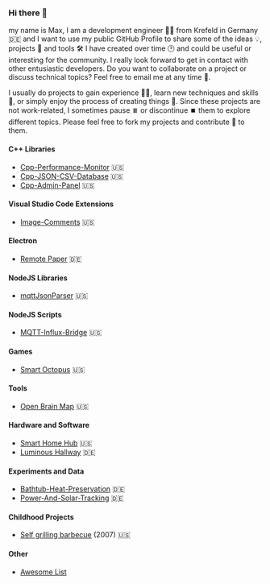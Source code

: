 ### Hi there 👋

my name is Max, I am a development engineer 👨‍🔬 from Krefeld in Germany 🇩🇪 and I want to use my public GitHub Profile to share some of the ideas 💡, projects 🔬 and tools 🛠️ I have created over time 🕑 and could be useful or interesting for the community. I really look forward to get in contact with other entusiastic developers. Do you want to collaborate on a project or discuss technical topics? Feel free to email me at any time 📧.

I usually do projects to gain experience 👨‍🎓, learn new techniques and skills 🌱, or simply enjoy the process of creating things 🤩. Since these projects are not work-related, I sometimes pause ⏸️ or discontinue ⏹️ them to explore different topics. Please feel free to fork my projects and contribute 🤝 to them.

#### C++ Libraries

- [Cpp-Performance-Monitor](https://github.com/mgiesen/Cpp-Performance-Monitor) 🇺🇸
- [Cpp-JSON-CSV-Database](https://github.com/mgiesen/Cpp-JSON-CSV-Database) 🇺🇸
- [Cpp-Admin-Panel](https://github.com/mgiesen/Cpp-Admin-Panel) 🇺🇸

#### Visual Studio Code Extensions

- [Image-Comments](https://github.com/mgiesen/Image-Comments) 🇺🇸

#### Electron

- [Remote Paper](https://github.com/mgiesen/Remote-Paper) 🇩🇪

#### NodeJS Libraries

- [mqttJsonParser](https://github.com/mgiesen/mqttJsonParser) 🇺🇸

#### NodeJS Scripts

- [MQTT-Influx-Bridge](https://github.com/mgiesen/MQTT-Influx-Bridge) 🇺🇸

#### Games

- [Smart Octopus](https://github.com/mgiesen/Smart-Octopus) 🇺🇸

#### Tools

- [Open Brain Map](https://github.com/mgiesen/Open-Brain-Map) 🇺🇸

#### Hardware and Software

- [Smart Home Hub](https://github.com/mgiesen/Smart-Home-Hub) 🇺🇸
- [Luminous Hallway](https://github.com/mgiesen/Luminous-Hallway) 🇩🇪

#### Experiments and Data
- [Bathtub-Heat-Preservation](https://github.com/mgiesen/Bathtub-Heat-Preservation) 🇩🇪
- [Power-And-Solar-Tracking](https://github.com/mgiesen/Power-And-Solar-Tracking) 🇩🇪
  
#### Childhood Projects

- [Self grilling barbecue](https://github.com/mgiesen/Self-Grilling-Barbecue) (2007) 🇺🇸

#### Other
- [Awesome List](https://github.com/mgiesen/Awesome)

